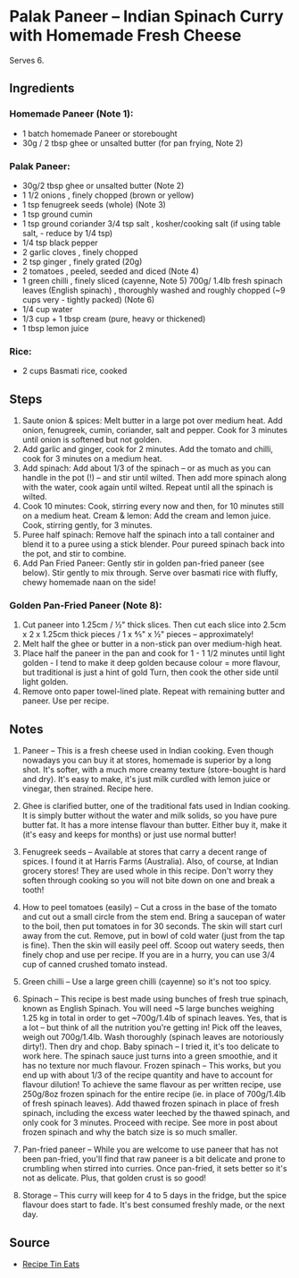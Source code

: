 # Palak Paneer – Indian Spinach Curry with Homemade Fresh Cheese

Serves 6. 

## Ingredients

### Homemade Paneer (Note 1):

- 1 batch homemade Paneer or storebought
- 30g / 2 tbsp ghee or unsalted butter (for pan frying, Note 2)

### Palak Paneer:

- 30g/2 tbsp ghee or unsalted butter (Note 2)
- 1 1/2 onions , finely chopped (brown or yellow)
- 1 tsp fenugreek seeds (whole) (Note 3)
- 1 tsp ground cumin
- 1 tsp ground coriander
3/4 tsp salt , kosher/cooking salt (if using table salt, - reduce by 1/4 tsp)
- 1/4 tsp black pepper
- 2 garlic cloves , finely chopped
- 2 tsp ginger , finely grated (20g)
- 2 tomatoes , peeled, seeded and diced (Note 4)
- 1 green chilli , finely sliced (cayenne, Note 5)
700g/ 1.4lb fresh spinach leaves (English spinach) , thoroughly washed and roughly chopped (~9 cups very - tightly packed) (Note 6)
- 1/4 cup water
- 1/3 cup + 1 tbsp cream (pure, heavy or thickened)
- 1 tbsp lemon juice

### Rice:

- 2 cups Basmati rice, cooked

## Steps

1. Saute onion & spices: Melt butter in a large pot over medium heat. Add onion, fenugreek, cumin, coriander, salt and pepper. Cook for 3 minutes until onion is softened but not golden.
2. Add garlic and ginger, cook for 2 minutes.
Add the tomato and chilli, cook for 3 minutes on a medium heat.
3. Add spinach: Add about 1/3 of the spinach – or as much as you can handle in the pot (!) – and stir until wilted. Then add more spinach along with the water, cook again until wilted. Repeat until all the spinach is wilted.
4. Cook 10 minutes: Cook, stirring every now and then, for 10 minutes still on a medium heat.
Cream & lemon: Add the cream and lemon juice. Cook, stirring gently, for 3 minutes.
5. Puree half spinach: Remove half the spinach into a tall container and blend it to a puree using a stick blender. Pour pureed spinach back into the pot, and stir to combine.
6. Add Pan Fried Paneer: Gently stir in golden pan-fried paneer (see below). Stir gently to mix through.
Serve over basmati rice with fluffy, chewy homemade naan on the side!

### Golden Pan-Fried Paneer (Note 8):

1. Cut paneer into 1.25cm / ½" thick slices. Then cut each slice into 2.5cm x 2 x 1.25cm thick pieces / 1 x ⅘" x ½" pieces – approximately!
2. Melt half the ghee or butter in a non-stick pan over medium-high heat.
3. Place half the paneer in the pan and cook for 1 - 1 1/2 minutes until light golden - I tend to make it deep golden because colour = more flavour, but traditional is just a hint of gold Turn, then cook the other side until light golden.
4. Remove onto paper towel-lined plate. Repeat with remaining butter and paneer. Use per recipe.

## Notes

1. Paneer – This is a fresh cheese used in Indian cooking. Even though nowadays you can buy it at stores, homemade is superior by a long shot. It's softer, with a much more creamy texture (store-bought is hard and dry). It's easy to make, it's just milk curdled with lemon juice or vinegar, then strained. Recipe here.

2. Ghee is clarified butter, one of the traditional fats used in Indian cooking. It is simply butter without the water and milk solids, so you have pure butter fat. It has a more intense flavour than butter. Either buy it, make it (it's easy and keeps for months) or just use normal butter!

3. Fenugreek seeds – Available at stores that carry a decent range of spices. I found it at Harris Farms (Australia). Also, of course, at Indian grocery stores! They are used whole in this recipe. Don't worry they soften through cooking so you will not bite down on one and break a tooth!

4. How to peel tomatoes (easily) – Cut a cross in the base of the tomato and cut out a small circle from the stem end. Bring a saucepan of water to the boil, then put tomatoes in for 30 seconds. The skin will start curl away from the cut. Remove, put in bowl of cold water (just from the tap is fine). Then the skin will easily peel off. Scoop out watery seeds, then finely chop and use per recipe.
If you are in a hurry, you can use 3/4 cup of canned crushed tomato instead.

5. Green chilli – Use a large green chilli (cayenne) so it's not too spicy.

6. Spinach – This recipe is best made using bunches of fresh true spinach, known as English Spinach.
You will need ~5 large bunches weighing 1.25 kg in total in order to get ~700g/1.4lb of spinach leaves. Yes, that is a lot – but think of all the nutrition you're getting in!
Pick off the leaves, weigh out 700g/1.4lb. Wash thoroughly (spinach leaves are notoriously dirty!). Then dry and chop.
Baby spinach – I tried it, it's too delicate to work here. The spinach sauce just turns into a green smoothie, and it has no texture nor much flavour.
Frozen spinach – This works, but you end up with about 1/3 of the recipe quantity and have to account for flavour dilution! To achieve the same flavour as per written recipe, use 250g/8oz frozen spinach for the entire recipe (ie. in place of 700g/1.4lb of fresh spinach leaves). Add thawed frozen spinach in place of fresh spinach, including the excess water leeched by the thawed spinach, and only cook for 3 minutes. Proceed with recipe. See more in post about frozen spinach and why the batch size is so much smaller.

7. Pan-fried paneer – While you are welcome to use paneer that has not been pan-fried, you'll find that raw paneer is a bit delicate and prone to crumbling when stirred into curries. Once pan-fried, it sets better so it's not as delicate. Plus, that golden crust is so good!

8. Storage – This curry will keep for 4 to 5 days in the fridge, but the spice flavour does start to fade. It's best consumed freshly made, or the next day.

## Source

- [Recipe Tin Eats](https://www.recipetineats.com/wprm_print/58401)
